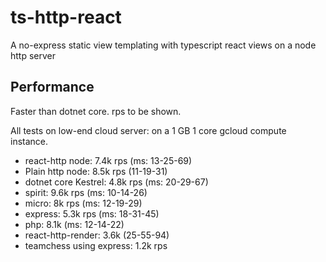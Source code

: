 # ts-http-react
A no-express static view templating with typescript react views on a node http server

## Performance

Faster than dotnet core.  rps to be shown.

All tests on low-end cloud server: on a 1 GB 1 core gcloud compute instance.

+ react-http node: 7.4k rps (ms: 13-25-69)
+ Plain http node: 8.5k rps (11-19-31)
+ dotnet core Kestrel: 4.8k rps (ms: 20-29-67)
+ spirit: 9.6k rps (ms: 10-14-26)
+ micro: 8k rps (ms: 12-19-29)
+ express: 5.3k rps (ms: 18-31-45)
+ php: 8.1k (ms: 12-14-22)
+ react-http-render: 3.6k (25-55-94)
+ teamchess using express: 1.2k rps
